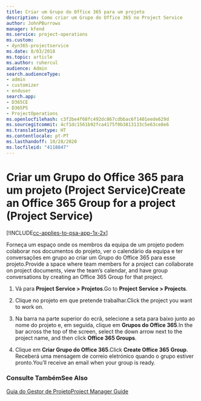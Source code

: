 ```yaml
---
title: Criar um Grupo do Office 365 para um projeto
description: Como criar um Grupo do Office 365 no Project Service
author: JohnPBurrows
manager: kfend
ms.service: project-operations
ms.custom:
- dyn365-projectservice
ms.date: 8/03/2018
ms.topic: article
ms.author: ruhercul
audience: Admin
search.audienceType:
- admin
- customizer
- enduser
search.app:
- D365CE
- D365PS
- ProjectOperations
ms.openlocfilehash: c3f2be4f68fc492dc867cdbbac6f1401eede629d
ms.sourcegitcommit: 4cf1dc1561b92fca4175f0b3813133c5e63ce8e6
ms.translationtype: HT
ms.contentlocale: pt-PT
ms.lasthandoff: 10/28/2020
ms.locfileid: "4118847"
---
```

# <a name="create-an-office-365-group-for-a-project-project-service"></a><span data-ttu-id="9b0cc-103">Criar um Grupo do Office 365 para um projeto (Project Service)</span><span class="sxs-lookup"><span data-stu-id="9b0cc-103">Create an Office 365 Group for a project (Project Service)</span></span>

[!INCLUDE[cc-applies-to-psa-app-1x-2x](../includes/cc-applies-to-psa-app-1x-2x.md)]

<span data-ttu-id="9b0cc-104">Forneça um espaço onde os membros da equipa de um projeto podem colaborar nos documentos do projeto, ver o calendário da equipa e ter conversações em grupo ao criar um Grupo do Office 365 para esse projeto.</span><span class="sxs-lookup"><span data-stu-id="9b0cc-104">Provide a space where team members for a project can collaborate on project documents, view the team’s calendar, and have group conversations by creating an Office 365 Group for that project.</span></span>  
  
1.  <span data-ttu-id="9b0cc-105">Vá para **Project Service > Projetos**.</span><span class="sxs-lookup"><span data-stu-id="9b0cc-105">Go to **Project Service > Projects**.</span></span>  
  
2.  <span data-ttu-id="9b0cc-106">Clique no projeto em que pretende trabalhar.</span><span class="sxs-lookup"><span data-stu-id="9b0cc-106">Click the project you want to work on.</span></span>  
  
3.  <span data-ttu-id="9b0cc-107">Na barra na parte superior do ecrã, selecione a seta para baixo junto ao nome do projeto e, em seguida, clique em **Grupos do Office 365**.</span><span class="sxs-lookup"><span data-stu-id="9b0cc-107">In the bar across the top of the screen, select the down arrow next to the project name, and then click **Office 365 Groups**.</span></span>  
  
4.  <span data-ttu-id="9b0cc-108">Clique em **Criar Grupo do Office 365**.</span><span class="sxs-lookup"><span data-stu-id="9b0cc-108">Click **Create Office 365 Group**.</span></span> <span data-ttu-id="9b0cc-109">Receberá uma mensagem de correio eletrónico quando o grupo estiver pronto.</span><span class="sxs-lookup"><span data-stu-id="9b0cc-109">You’ll receive an email when your group is ready.</span></span>  
  
### <a name="see-also"></a><span data-ttu-id="9b0cc-110">Consulte Também</span><span class="sxs-lookup"><span data-stu-id="9b0cc-110">See Also</span></span>  
 [<span data-ttu-id="9b0cc-111">Guia do Gestor de Projeto</span><span class="sxs-lookup"><span data-stu-id="9b0cc-111">Project Manager Guide</span></span>](../psa/project-manager-guide.md)
